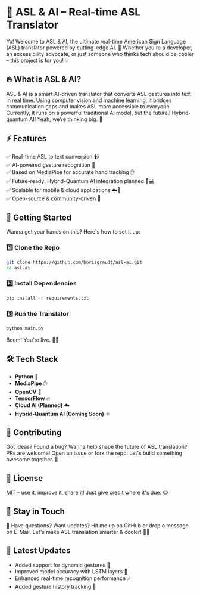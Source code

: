 # 🖖 ASL & AI – Real-time ASL Translator

Yo! Welcome to ASL & AI, the ultimate real-time American Sign Language (ASL) translator powered by cutting-edge AI. 🚀 Whether you're a developer, an accessibility advocate, or just someone who thinks tech should be cooler – this project is for you! 💡

## 🔥 What is ASL & AI?
ASL & AI is a smart AI-driven translator that converts ASL gestures into text in real time. Using computer vision and machine learning, it bridges communication gaps and makes ASL more accessible to everyone. Currently, it runs on a powerful traditional AI model, but the future? Hybrid-quantum AI! Yeah, we're thinking big. 🤯

## ⚡ Features
✅ Real-time ASL to text conversion 📹  
✅ AI-powered gesture recognition 🤖  
✅ Based on MediaPipe for accurate hand tracking ✋  
✅ Future-ready: Hybrid-Quantum AI integration planned 🧠💻  
✅ Scalable for mobile & cloud applications ☁️📱  
✅ Open-source & community-driven 🤝  

## 🚀 Getting Started
Wanna get your hands on this? Here's how to set it up:

### 1️⃣ Clone the Repo
```bash
git clone https://github.com/borisgraudt/asl-ai.git
cd asl-ai
```

### 2️⃣ Install Dependencies
```bash
pip install -r requirements.txt
```

### 3️⃣ Run the Translator
```bash
python main.py
```
Boom! You're live. 🎥🤟

## 🛠️ Tech Stack
- **Python** 🐍  
- **MediaPipe** ✋  
- **OpenCV** 🎥  
- **TensorFlow** 🔥  
- **Cloud AI (Planned)** ☁️  
- **Hybrid-Quantum AI (Coming Soon)** ⚛️  

## 🤝 Contributing
Got ideas? Found a bug? Wanna help shape the future of ASL translation? PRs are welcome! Open an issue or fork the repo. Let's build something awesome together. 🚀

## 📜 License
MIT – use it, improve it, share it! Just give credit where it's due. 😉

## 📢 Stay in Touch
💬 Have questions? Want updates? Hit me up on GitHub or drop a message on E-Mail. Let's make ASL translation smarter & cooler! 🤟✨

## 🔄 Latest Updates
- Added support for dynamic gestures 🎯
- Improved model accuracy with LSTM layers 🧠
- Enhanced real-time recognition performance ⚡
- Added gesture history tracking 📝

